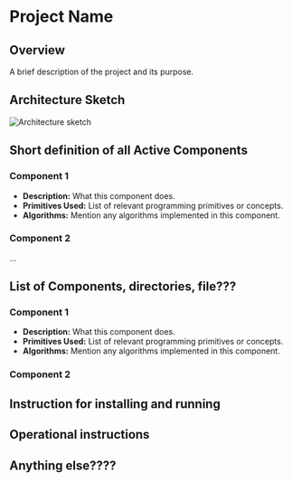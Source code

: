 # Project Name

## Overview

A brief description of the project and its purpose.

## Architecture Sketch

![Architecture sketch](https://github.com/kohei-tateyama/JEMARO/blob/master/ARP/Assignment1/resources/architecture2.jpg)

## Short definition of all Active Components

### Component 1

- **Description:** What this component does.
- **Primitives Used:** List of relevant programming primitives or concepts.
- **Algorithms:** Mention any algorithms implemented in this component.

### Component 2

...

## List of Components, directories, file???

### Component 1

- **Description:** What this component does.
- **Primitives Used:** List of relevant programming primitives or concepts.
- **Algorithms:** Mention any algorithms implemented in this component.

### Component 2


## Instruction for installing and running

## Operational instructions

## Anything else????
